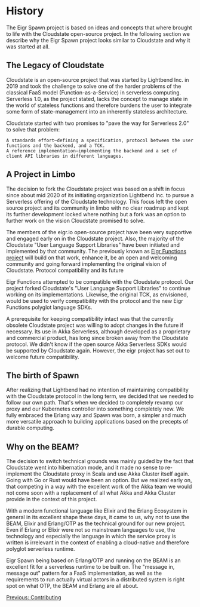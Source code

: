 # History

The Eigr Spawn project is based on ideas and concepts that where brought to life with the Cloudstate open-source project. In the following section we describe why the Eigr Spawn project looks similar to Cloudstate and why it was started at all.

## The Legacy of Cloudstate

Cloudstate is an open-source project that was started by Lightbend Inc. in 2019 and took the challenge to solve one of the harder problems of the classical FaaS model (Function-as-a-Service) in serverless computing. Serverless 1.0, as the project stated, lacks the concept to manage state in the world of stateless functions and therefore burdens the user to integrate some form of state-management into an inherently stateless architecture.

Cloudstate started with two promises to "pave the way for Serverless 2.0" to solve that problem:

    A standards effort—defining a specification, protocol between the user functions and the backend, and a TCK.
    A reference implementation–implementing the backend and a set of client API libraries in different languages.

## A Project in Limbo

The decision to fork the Cloudstate project was based on a shift in focus since about mid 2020 of its initiating organization Lightbend Inc. to pursue a Serverless offering of the Cloudstate technology. This focus left the open source project and its community in limbo with no clear roadmap and kept its further development locked where nothing but a fork was an option to further work on the vision Cloudstate promised to solve.

The members of the eigr.io open-source project have been very supportive and engaged early on in the Cloudstate project. Also, the majority of the Cloudstate "User Language Support Libraries" have been initiated and implemented by that community. The previously known as [Eigr Functions project](https://github.com/eigr/massa) will build on that work, enhance it, be an open and welcoming community and going forward implementing the original vision of Cloudstate.
Protocol compatibility and its future

Eigr Functions attempted to be compatible with the Cloudstate protocol. Our project forked Cloudstate's "User Language Support Libraries" to continue working on its implementations. Likewise, the original TCK, as envisioned, would be used to verify compatibility with the protocol and the new Eigr Functions polyglot language SDKs.

A prerequisite for keeping compatibility intact was that the currently obsolete Cloudstate project was willing to adopt changes in the future if necessary. Its use in Akka Serverless, although developed as a proprietary and commercial product, has long since broken away from the Cloudstate protocol. We didn't know if the open source Akka Serverless SDKs would be supported by Cloudstate again. However, the eigr project has set out to welcome future compatibility.

## The birth of Spawn

After realizing that Lightbend had no intention of maintaining compatibility with the Cloudstate protocol in the long term, we decided that we needed to follow our own path. That's when we decided to completely revamp our proxy and our Kubernetes controller into something completely new.
We fully embraced the Erlang way and Spawn was born, a simpler and much more versatile approach to building applications based on the precepts of durable computing.

## Why on the BEAM?

The decision to switch technical grounds was mainly guided by the fact that Cloudstate went into hibernation mode, and it made no sense to re-implement the Cloudstate proxy in Scala and use Akka Cluster itself again. Going with Go or Rust would have been an option. But we realized early on, that competing in a way with the excellent work of the Akka team we would not come soon with a replacement of all what Akka and Akka Cluster provide in the context of this project.

With a modern functional language like Elixir and the Erlang Ecosystem in general in its excellent shape these days, it came to us, why not to use the BEAM, Elixir and Erlang/OTP as the technical ground for our new project. Even if Erlang or Elixir were not so mainstream languages to use, the technology and especially the language in which the service proxy is written is irrelevant in the context of enabling a cloud-native and therefore polyglot serverless runtime.

Eigr Spawn being based on Erlang/OTP and running on the BEAM is an excellent fit for a serverless runtime to be built on. The "message in, message out" pattern for a FaaS implementation, as well as the requirements to run actually virtual actors in a distributed system is right spot on what OTP, the BEAM and Erlang are all about.

[Previous: Contributing](../CONTRIBUTING.md)